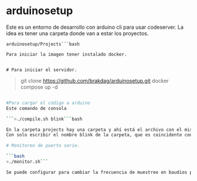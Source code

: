 # arduinosetup
Este es un entorno de desarrollo con arduino cli para usar codeserver.
La idea es tener una carpeta donde van a estar los proyectos.

```
arduinosetup/Projects```bash

Para iniciar la imagen tener instalado docker.


# Para iniciar el servidor.

```
>git clone https://github.com/brakdag/arduinosetup.git
>docker compose up -d
```bash

#Para cargar el código a arduino 
Este comando de consola 

```>./compile.sh blink```bash

En la carpeta projects hay una carpeta y ahí está el archivo con el mismo nombre blink.ino.
Con solo escribir el nombre blink de la carpeta, que es coincidente con el nombre del archivo, lo compila y lo envía al arduino.

# Monitoreo de puerto serie.

```bash
>./monitor.sh```

Se puede configurar para cambiar la frecuencia de muestreo en baudios por defecto es 9600.




